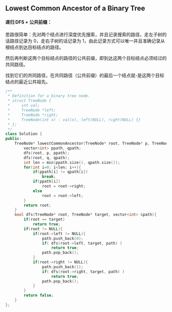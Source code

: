 ## Lowest Common Ancestor of a Binary Tree

#### 递归 DFS + 公共前缀：

​		思路很简单：先对两个结点进行深度优先搜索，并且记录搜索的路径，走左子树的话路径记录为 0，走右子树的话记录为 1，由此记录方式可以唯一并且准确记录从根结点到达目标结点的路径。

​		然后再判断这两个目标结点的路径的公共前缀，即到达这两个目标结点必须经过的共同路径。

​		找到它们的共同路径，在共同路径（公共前缀）的最后一个结点就-是这两个目标结点的最近公共祖先。

```c++
/**
 * Definition for a binary tree node.
 * struct TreeNode {
 *     int val;
 *     TreeNode *left;
 *     TreeNode *right;
 *     TreeNode(int x) : val(x), left(NULL), right(NULL) {}
 * };
 */
class Solution {
public:
    TreeNode* lowestCommonAncestor(TreeNode* root, TreeNode* p, TreeNode* q) {
        vector<int> ppath, qpath;
        dfs(root, p, ppath);
        dfs(root, q, qpath);
        int len = min(ppath.size(), qpath.size());
        for(int i=0; i<len; i++){
            if(ppath[i] != qpath[i])
                break;
            if(ppath[i])
                root = root->right;
            else
                root = root->left;
        }
        return root;
    }
    bool dfs(TreeNode* root, TreeNode* target, vector<int> &path){
        if(root == target)
            return true;
        if(root != NULL){
            if(root->left != NULL){
                path.push_back(0);
                if( dfs(root->left, target, path) )
                    return true;
                path.pop_back();
            }
            if(root->right != NULL){
                path.push_back(1);
                if( dfs(root->right, target, path) )
                    return true;
                path.pop_back();
            }
        }
        return false;
    }
};
```

